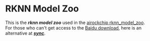 # RKNN Model Zoo
This is the _**rknn model zoo**_ used in the [airockchip rknn_model_zoo](https://github.com/airockchip/rknn_model_zoo/tree/main).<br>
For those who can't get access to the [Baidu download](https://eyun.baidu.com/s/3humTUNq), here is an alternative at [_**sync**_](https://ln5.sync.com/dl/f2b2cbcd0/hg9zbmyv-is94qr85-pchkqs3i-sc2wqhqu). 
